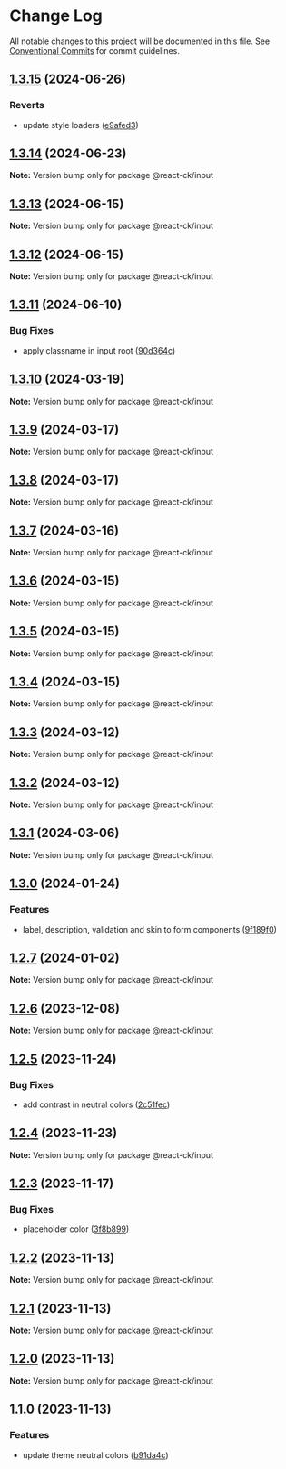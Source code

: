 # Change Log

All notable changes to this project will be documented in this file.
See [Conventional Commits](https://conventionalcommits.org) for commit guidelines.

## [1.3.15](https://github.com/abelflopes/react-ck/compare/@react-ck/input@1.3.14...@react-ck/input@1.3.15) (2024-06-26)


### Reverts

* update style loaders ([e9afed3](https://github.com/abelflopes/react-ck/commit/e9afed309e7893e95b4b02cceb7e9636670740b8))



## [1.3.14](https://github.com/abelflopes/react-ck/compare/@react-ck/input@1.3.13...@react-ck/input@1.3.14) (2024-06-23)

**Note:** Version bump only for package @react-ck/input





## [1.3.13](https://github.com/abelflopes/react-ck/compare/@react-ck/input@1.3.12...@react-ck/input@1.3.13) (2024-06-15)

**Note:** Version bump only for package @react-ck/input





## [1.3.12](https://github.com/abelflopes/react-ck/compare/@react-ck/input@1.3.11...@react-ck/input@1.3.12) (2024-06-15)

**Note:** Version bump only for package @react-ck/input





## [1.3.11](https://github.com/abelflopes/react-ck/compare/@react-ck/input@1.3.10...@react-ck/input@1.3.11) (2024-06-10)


### Bug Fixes

* apply classname in input root ([90d364c](https://github.com/abelflopes/react-ck/commit/90d364c48a0bdae9b2eafc532695dc1f20e7ca36))



## [1.3.10](https://github.com/abelflopes/react-ck/compare/@react-ck/input@1.3.9...@react-ck/input@1.3.10) (2024-03-19)

**Note:** Version bump only for package @react-ck/input





## [1.3.9](https://github.com/abelflopes/react-ck/compare/@react-ck/input@1.3.8...@react-ck/input@1.3.9) (2024-03-17)

**Note:** Version bump only for package @react-ck/input





## [1.3.8](https://github.com/abelflopes/react-ck/compare/@react-ck/input@1.3.7...@react-ck/input@1.3.8) (2024-03-17)

**Note:** Version bump only for package @react-ck/input





## [1.3.7](https://github.com/abelflopes/react-ck/compare/@react-ck/input@1.3.6...@react-ck/input@1.3.7) (2024-03-16)

**Note:** Version bump only for package @react-ck/input





## [1.3.6](https://github.com/abelflopes/react-ck/compare/@react-ck/input@1.3.5...@react-ck/input@1.3.6) (2024-03-15)

**Note:** Version bump only for package @react-ck/input





## [1.3.5](https://github.com/abelflopes/react-ck/compare/@react-ck/input@1.3.4...@react-ck/input@1.3.5) (2024-03-15)

**Note:** Version bump only for package @react-ck/input





## [1.3.4](https://github.com/abelflopes/react-ck/compare/@react-ck/input@1.3.3...@react-ck/input@1.3.4) (2024-03-15)

**Note:** Version bump only for package @react-ck/input





## [1.3.3](https://github.com/abelflopes/react-ck/compare/@react-ck/input@1.3.2...@react-ck/input@1.3.3) (2024-03-12)

**Note:** Version bump only for package @react-ck/input





## [1.3.2](https://github.com/abelflopes/react-ck/compare/@react-ck/input@1.3.1...@react-ck/input@1.3.2) (2024-03-12)

**Note:** Version bump only for package @react-ck/input





## [1.3.1](https://github.com/abelflopes/react-ck/compare/@react-ck/input@1.3.0...@react-ck/input@1.3.1) (2024-03-06)

**Note:** Version bump only for package @react-ck/input





## [1.3.0](https://github.com/abelflopes/react-ck/compare/@react-ck/input@1.2.7...@react-ck/input@1.3.0) (2024-01-24)


### Features

* label, description, validation and skin to form components ([9f189f0](https://github.com/abelflopes/react-ck/commit/9f189f0df64abac8363f6cbbfe37fdcd0f18b80a))



## [1.2.7](https://github.com/abelflopes/react-ck/compare/@react-ck/input@1.2.6...@react-ck/input@1.2.7) (2024-01-02)

**Note:** Version bump only for package @react-ck/input





## [1.2.6](https://github.com/abelflopes/react-ck/compare/@react-ck/input@1.2.5...@react-ck/input@1.2.6) (2023-12-08)

**Note:** Version bump only for package @react-ck/input





## [1.2.5](https://github.com/abelflopes/react-ck/compare/@react-ck/input@1.2.4...@react-ck/input@1.2.5) (2023-11-24)


### Bug Fixes

* add contrast in neutral colors ([2c51fec](https://github.com/abelflopes/react-ck/commit/2c51fec5f8a3e0f7b6a13428dfeb34c00cc29eb6))



## [1.2.4](https://github.com/abelflopes/react-ck/compare/@react-ck/input@1.2.3...@react-ck/input@1.2.4) (2023-11-23)

**Note:** Version bump only for package @react-ck/input





## [1.2.3](https://github.com/abelflopes/react-ck/compare/@react-ck/input@1.2.2...@react-ck/input@1.2.3) (2023-11-17)


### Bug Fixes

* placeholder color ([3f8b899](https://github.com/abelflopes/react-ck/commit/3f8b89922bf2e4d4a0f87780a7ab6514ad9f87ee))



## [1.2.2](https://github.com/abelflopes/react-ck/compare/@react-ck/input@1.2.1...@react-ck/input@1.2.2) (2023-11-13)

**Note:** Version bump only for package @react-ck/input





## [1.2.1](https://github.com/abelflopes/react-ck/compare/@react-ck/input@1.2.0...@react-ck/input@1.2.1) (2023-11-13)

**Note:** Version bump only for package @react-ck/input





## [1.2.0](https://github.com/abelflopes/react-ck/compare/@react-ck/input@1.1.0...@react-ck/input@1.2.0) (2023-11-13)

**Note:** Version bump only for package @react-ck/input





## 1.1.0 (2023-11-13)


### Features

* update theme neutral colors ([b91da4c](https://github.com/abelflopes/react-ck/commit/b91da4ca3fa10d7e32b3e9d37fd6b27374f4e433))

